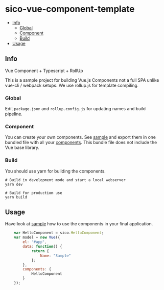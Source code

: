 sico-vue-component-template
===
<!-- TOC -->

- [Info](#info)
    - [Global](#global)
    - [Component](#component)
    - [Build](#build)
- [Usage](#usage)

<!-- /TOC -->

## Info

Vue Component + Typescript + RollUp

This is a sample project for building Vue.js Components not a full SPA unlike vue-cli / webpack setups. We use rollup.js for template compiling.

### Global

Edit ```package.json``` and ```rollup.config.js``` for updating names and build pipeline.

### Component

You can create your own components. See [sample](src/components/hello.vue) and export them in one bundled file with all your [components](src/main.ts). This bundle file does not include the Vue base library.

### Build

You should use yarn for building the components.

```shell
# Build in development mode and start a local webserver
yarn dev

# Build for production use
yarn build
```

## Usage

Have look at [sample](index.html) how to use the components in your final application.


```javascript
    var HelloComponent = sico.HelloComponent;
    var model = new Vue({
        el: "#app",
        data: function() {
            return {
                Name: "Sample"
            };
        },
        components: {
            HelloComponent
        }
    });
```